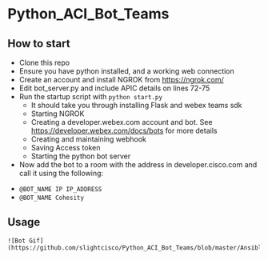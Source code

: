 # Python_ACI_Bot_Teams

## How to start

* Clone this repo
* Ensure you have python installed, and a working web connection
* Create an account and install NGROK from https://ngrok.com/
* Edit bot_server.py and include APIC details on lines 72-75
* Run the startup script with `python start.py`
  - It should take you through installing Flask and webex teams sdk
  - Starting NGROK
  - Creating a developer.webex.com account and bot. See https://developer.webex.com/docs/bots for more details
  - Creating and maintaining webhook
  - Saving Access token
  - Starting the python bot server
 * Now add the bot to a room with the address in developer.cisco.com and call it using the following:
  - `@BOT_NAME IP IP_ADDRESS`
  - `@BOT_NAME Cohesity`

## Usage

    ![Bot Gif](https://github.com/slightcisco/Python_ACI_Bot_Teams/blob/master/Ansiblebotvid.gif)
